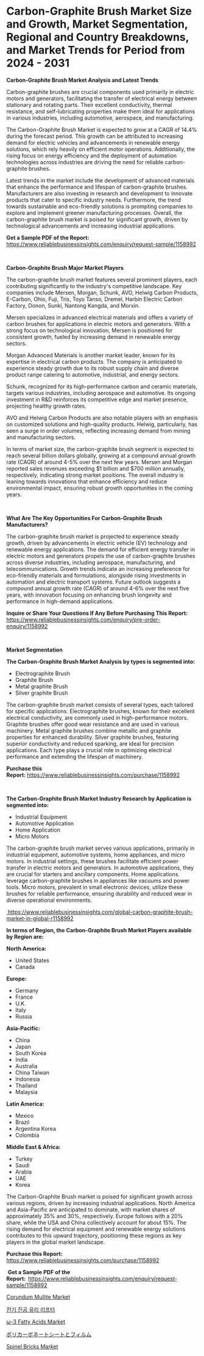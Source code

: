 <p><h1>Carbon-Graphite Brush Market Size and Growth, Market Segmentation, Regional and Country Breakdowns, and Market Trends for Period from 2024 -  2031</h1></p><p><strong>Carbon-Graphite Brush Market Analysis and Latest Trends</strong></p>
<p><p>Carbon-graphite brushes are crucial components used primarily in electric motors and generators, facilitating the transfer of electrical energy between stationary and rotating parts. Their excellent conductivity, thermal resistance, and self-lubricating properties make them ideal for applications in various industries, including automotive, aerospace, and manufacturing.</p><p>The Carbon-Graphite Brush Market is expected to grow at a CAGR of 14.4% during the forecast period. This growth can be attributed to increasing demand for electric vehicles and advancements in renewable energy solutions, which rely heavily on efficient motor operations. Additionally, the rising focus on energy efficiency and the deployment of automation technologies across industries are driving the need for reliable carbon-graphite brushes.</p><p>Latest trends in the market include the development of advanced materials that enhance the performance and lifespan of carbon-graphite brushes. Manufacturers are also investing in research and development to innovate products that cater to specific industry needs. Furthermore, the trend towards sustainable and eco-friendly solutions is prompting companies to explore and implement greener manufacturing processes. Overall, the carbon-graphite brush market is poised for significant growth, driven by technological advancements and increasing industrial applications.</p></p>
<p><strong>Get a Sample PDF of the Report:&nbsp;</strong> <a href="https://www.reliablebusinessinsights.com/enquiry/request-sample/1158992">https://www.reliablebusinessinsights.com/enquiry/request-sample/1158992</a></p>
<p>&nbsp;</p>
<p><strong>Carbon-Graphite Brush Major Market Players</strong></p>
<p><p>The carbon-graphite brush market features several prominent players, each contributing significantly to the industry's competitive landscape. Key companies include Mersen, Morgan, Schunk, AVO, Helwig Carbon Products, E-Carbon, Ohio, Fuji, Tris, Toyo Tanso, Dremel, Harbin Electric Carbon Factory, Donon, Sunki, Nantong Kangda, and Morxin.</p><p>Mersen specializes in advanced electrical materials and offers a variety of carbon brushes for applications in electric motors and generators. With a strong focus on technological innovation, Mersen is positioned for consistent growth, fueled by increasing demand in renewable energy sectors.</p><p>Morgan Advanced Materials is another market leader, known for its expertise in electrical carbon products. The company is anticipated to experience steady growth due to its robust supply chain and diverse product range catering to automotive, industrial, and energy sectors.</p><p>Schunk, recognized for its high-performance carbon and ceramic materials, targets various industries, including aerospace and automotive. Its ongoing investment in R&D reinforces its competitive edge and market presence, projecting healthy growth rates.</p><p>AVO and Helwig Carbon Products are also notable players with an emphasis on customized solutions and high-quality products. Helwig, particularly, has seen a surge in order volumes, reflecting increasing demand from mining and manufacturing sectors.</p><p>In terms of market size, the carbon-graphite brush segment is expected to reach several billion dollars globally, growing at a compound annual growth rate (CAGR) of around 4-5% over the next few years. Mersen and Morgan reported sales revenues exceeding $1 billion and $700 million annually, respectively, indicating strong market positions. The overall industry is leaning towards innovations that enhance efficiency and reduce environmental impact, ensuring robust growth opportunities in the coming years.</p></p>
<p>&nbsp;</p>
<p><strong>What Are The Key Opportunities For Carbon-Graphite Brush Manufacturers?</strong></p>
<p><p>The carbon-graphite brush market is projected to experience steady growth, driven by advancements in electric vehicle (EV) technology and renewable energy applications. The demand for efficient energy transfer in electric motors and generators propels the use of carbon-graphite brushes across diverse industries, including aerospace, manufacturing, and telecommunications. Growth trends indicate an increasing preference for eco-friendly materials and formulations, alongside rising investments in automation and electric transport systems. Future outlook suggests a compound annual growth rate (CAGR) of around 4-6% over the next five years, with innovation focusing on enhancing brush longevity and performance in high-demand applications.</p></p>
<p><strong>Inquire or Share Your Questions If Any Before Purchasing This Report:</strong> <a href="https://www.reliablebusinessinsights.com/enquiry/pre-order-enquiry/1158992">https://www.reliablebusinessinsights.com/enquiry/pre-order-enquiry/1158992</a></p>
<p>&nbsp;</p>
<p><strong>Market Segmentation</strong></p>
<p><strong>The Carbon-Graphite Brush Market Analysis by types is segmented into:</strong></p>
<p><ul><li>Electrographite Brush</li><li>Graphite Brush</li><li>Metal graphite Brush</li><li>Silver graphite Brush</li></ul></p>
<p><p>The carbon-graphite brush market consists of several types, each tailored for specific applications. Electrographite brushes, known for their excellent electrical conductivity, are commonly used in high-performance motors. Graphite brushes offer good wear resistance and are used in various machinery. Metal graphite brushes combine metallic and graphite properties for enhanced durability. Silver graphite brushes, featuring superior conductivity and reduced sparking, are ideal for precision applications. Each type plays a crucial role in optimizing electrical performance and extending the lifespan of machinery.</p></p>
<p><strong>Purchase this Report:&nbsp;</strong><a href="https://www.reliablebusinessinsights.com/purchase/1158992">https://www.reliablebusinessinsights.com/purchase/1158992</a></p>
<p>&nbsp;</p>
<p><strong>The Carbon-Graphite Brush Market Industry Research by Application is segmented into:</strong></p>
<p><ul><li>Industrial Equipment</li><li>Automotive Application</li><li>Home Application</li><li>Micro Motors</li></ul></p>
<p><p>The carbon-graphite brush market serves various applications, primarily in industrial equipment, automotive systems, home appliances, and micro motors. In industrial settings, these brushes facilitate efficient power transfer in electric motors and generators. In automotive applications, they are crucial for starters and ancillary components. Home applications leverage carbon-graphite brushes in appliances like vacuums and power tools. Micro motors, prevalent in small electronic devices, utilize these brushes for reliable performance, ensuring durability and reduced wear in diverse operational environments.</p></p>
<p><a href="https://www.reliablebusinessinsights.com/global-carbon-graphite-brush-market-in-global-r1158992">&nbsp;https://www.reliablebusinessinsights.com/global-carbon-graphite-brush-market-in-global-r1158992</a></p>
<p><strong>In terms of Region, the Carbon-Graphite Brush Market Players available by Region are:</strong></p>
<p>
    <p> <strong> North America: </strong>
        <ul>
            <li>United States</li>
            <li>Canada</li>
        </ul>
        </p> 
    <p> <strong> Europe: </strong>
        <ul>
            <li>Germany</li>
            <li>France</li>
            <li>U.K.</li>
            <li>Italy</li>
            <li>Russia</li>
        </ul>
        </p> 
    <p> <strong> Asia-Pacific: </strong>
        <ul>
            <li>China</li>
            <li>Japan</li>
            <li>South Korea</li>
            <li>India</li>
            <li>Australia</li>
            <li>China Taiwan</li>
            <li>Indonesia</li>
            <li>Thailand</li>
            <li>Malaysia</li>
        </ul>
        </p> 
    <p> <strong> Latin America: </strong>
        <ul>
            <li>Mexico</li>
            <li>Brazil</li>
            <li>Argentina Korea</li>
            <li>Colombia</li>
        </ul>
        </p> 
    <p> <strong> Middle East & Africa: </strong>
        <ul>
            <li>Turkey</li>
            <li>Saudi</li>
            <li>Arabia</li>
            <li>UAE</li>
            <li>Korea</li>
        </ul>
    </p>
    </p>
<p><p>The Carbon-Graphite Brush market is poised for significant growth across various regions, driven by increasing industrial applications. North America and Asia-Pacific are anticipated to dominate, with market shares of approximately 35% and 30%, respectively. Europe follows with a 20% share, while the USA and China collectively account for about 15%. The rising demand for electrical equipment and renewable energy solutions contributes to this upward trajectory, positioning these regions as key players in the global market landscape.</p></p>
<p><strong>Purchase this Report: </strong><a href="https://www.reliablebusinessinsights.com/purchase/1158992">https://www.reliablebusinessinsights.com/purchase/1158992</a></p>
<p>&nbsp;<strong>Get a Sample PDF of the Report:&nbsp;&nbsp;</strong><a href="https://www.reliablebusinessinsights.com/enquiry/request-sample/1158992">https://www.reliablebusinessinsights.com/enquiry/request-sample/1158992</a></p>
<p><strong></strong></p>
<p><p><a href="https://issuu.com/reportprime-2/docs/corundum-mullite-market-size-2030.p_aceb0b9b438ca6">Corundum Mullite Market</a></p><p><a href="https://medium.com/@rudyswaniafgwski56664/%EC%84%B8%EA%B3%84-electric-vacuum-glass-lifter-market-%EC%9D%80-2024%EC%97%90%EC%84%9C-2031%EB%A1%9C-%EC%97%B0%ED%8F%89%EA%B7%A0-%EC%A6%9D%EA%B0%80%EC%9C%A8%EC%9D%84-%EB%B3%B4%EC%9D%BC-%EA%B2%83%EC%9C%BC%EB%A1%9C-%EC%98%88%EC%83%81%EB%90%A9%EB%8B%88%EB%8B%A4-699af862f5b7">전기 진공 유리 리프터</a></p><p><a href="https://github.com/BesaLoshi2000/Market-Research-Report-List-1/blob/main/w-3-fatty-acids-market.md">ω-3 Fatty Acids Market</a></p><p><a href="https://medium.com/@deonboer2023/%E3%83%9D%E3%83%AA%E3%82%AB%E3%83%BC%E3%83%9C%E3%83%8D%E3%83%BC%E3%83%88%E3%82%B7%E3%83%BC%E3%83%88%E3%81%8A%E3%82%88%E3%81%B3%E3%83%95%E3%82%A3%E3%83%AB%E3%83%A0%E5%B8%82%E5%A0%B4-2024%E5%B9%B4%E3%81%8B%E3%82%892031%E5%B9%B4%E3%81%AB%E3%81%8B%E3%81%91%E3%81%A6%E3%81%AE%E3%82%B0%E3%83%AD%E3%83%BC%E3%83%90%E3%83%AB%E3%81%8A%E3%82%88%E3%81%B3%E5%9C%B0%E5%9F%9F%E5%88%86%E6%9E%90-b73c9a862907">ポリカーボネートシートとフィルム</a></p><p><a href="https://issuu.com/reportprime-2/docs/spinel-bricks-market-size-2030.pptx_4633582ee5c9c8">Spinel Bricks Market</a></p></p>